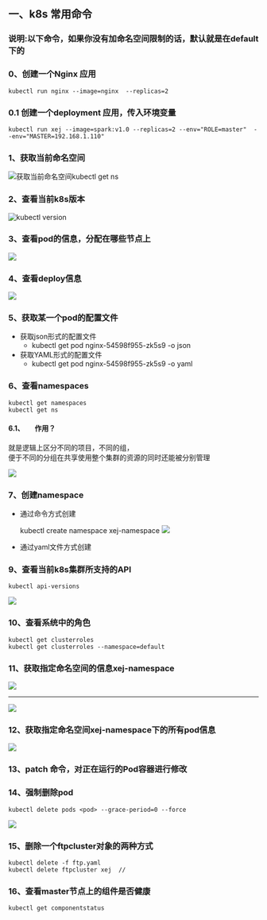
## 一、k8s 常用命令
### 说明:以下命令，如果你没有加命名空间限制的话，默认就是在default下的

### 0、创建一个Nginx 应用  
    kubectl run nginx --image=nginx  --replicas=2

### 0.1 创建一个deployment 应用，传入环境变量
    kubectl run xej --image=spark:v1.0 --replicas=2 --env="ROLE=master"  --env="MASTER=192.168.1.110"

### 1、获取当前命名空间  
![获取当前命名空间kubectl get ns](https://note.youdao.com/yws/public/resource/75a2d26febf925ba29e8f16ee51f93fd/xmlnote/347E3DCFFF38451C9B2F476FB8D355D4/10651)  

### 2、查看当前k8s版本  
![kubectl version](https://note.youdao.com/yws/public/resource/75a2d26febf925ba29e8f16ee51f93fd/xmlnote/7F70C1493AC84FE2920CA26561BAAB3A/10655)  

### 3、查看pod的信息，分配在哪些节点上  
![](https://note.youdao.com/yws/public/resource/75a2d26febf925ba29e8f16ee51f93fd/xmlnote/FF7507A4C8A14DF199169D250300BE5F/11549)  

### 4、查看deploy信息  
![](https://note.youdao.com/yws/public/resource/75a2d26febf925ba29e8f16ee51f93fd/xmlnote/4F1F100C34C44CDA9DC4564A9B392094/11553)  

### 5、获取某一个pod的配置文件
- 获取json形式的配置文件
    - kubectl get pod nginx-54598f955-zk5s9 -o json
- 获取YAML形式的配置文件
    - kubectl get pod nginx-54598f955-zk5s9 -o yaml

### 6、查看namespaces  
    kubectl get namespaces
    kubectl get ns
#### 6.1、&ensp;&ensp;&ensp;作用？
就是逻辑上区分不同的项目，不同的组，  
便于不同的分组在共享使用整个集群的资源的同时还能被分别管理
    
![](https://note.youdao.com/yws/public/resource/ca7c2468223e3c4a80c4e24b70ff9608/xmlnote/C87248FC33D848AEA015F9679E55DCD8/13170)  

### 7、创建namespace 
- 通过命令方式创建  

    kubectl create namespace xej-namespace
![](https://note.youdao.com/yws/public/resource/ca7c2468223e3c4a80c4e24b70ff9608/xmlnote/40312CCC3F6B459E8E608207B97D99A2/13184)  

- 通过yaml文件方式创建  


### 9、查看当前k8s集群所支持的API  
    kubectl api-versions  
![](https://note.youdao.com/yws/public/resource/ca7c2468223e3c4a80c4e24b70ff9608/xmlnote/AFBB0576044C4C9C940526883BB92F37/13737)  

### 10、查看系统中的角色  
    kubectl get clusterroles  
    kubectl get clusterroles --namespace=default

### 11、获取指定命名空间的信息xej-namespace  
![](https://note.youdao.com/yws/public/resource/ca7c2468223e3c4a80c4e24b70ff9608/xmlnote/DB2D3AD5845B48018563971204D5B65C/14191)  
***  
![](https://note.youdao.com/yws/public/resource/ca7c2468223e3c4a80c4e24b70ff9608/xmlnote/055757B49A824F1995B7AF04E881B5DA/14196)  

### 12、获取指定命名空间xej-namespace下的所有pod信息  
![](https://note.youdao.com/yws/public/resource/ca7c2468223e3c4a80c4e24b70ff9608/xmlnote/379874CBDD4C4F3C8415561A9E5815C2/14202)  

### 13、patch 命令，对正在运行的Pod容器进行修改 

### 14、强制删除pod 
    kubectl delete pods <pod> --grace-period=0 --force 
![](https://note.youdao.com/yws/public/resource/ca7c2468223e3c4a80c4e24b70ff9608/xmlnote/98A2D0BDB7F94147B960C049CDB69772/17864)    
  
### 15、删除一个ftpcluster对象的两种方式
    kubectl delete -f ftp.yaml
    kubectl delete ftpcluster xej  //
### 16、查看master节点上的组件是否健康  
    kubectl get componentstatus